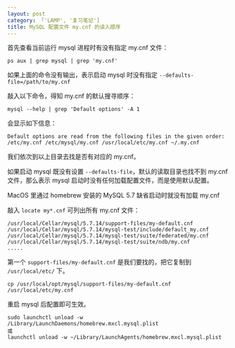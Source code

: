 ```yaml
---
layout: post
category: 「'LAMP', '复习笔记']
title: MySQL 配置文件 my.cnf 的读入顺序
---
```


首先查看当前运行 mysql 进程时有没有指定 my.cnf 文件：

    ps aux | grep mysql | grep 'my.cnf'

如果上面的命令没有输出，表示启动 mysql 时没有指定 `--defaults-file=/path/to/my.cnf`

敲入以下命令，得知 my.cnf 的默认搜寻顺序：

    mysql --help | grep 'Default options' -A 1

会显示如下信息：

    Default options are read from the following files in the given order:
    /etc/my.cnf /etc/mysql/my.cnf /usr/local/etc/my.cnf ~/.my.cnf

我们依次到以上目录去找是否有对应的 my.cnf。

如果启动 mysql 既没有设置 `--defaults-file`，默认的读取目录也找不到 my.cnf 文件，那么表示 mysql 启动时没有任何加载配置文件，而是使用默认配置。

MacOS 里通过 homebrew 安装的 MySQL 5.7 缺省启动时就没有加载 my.cnf

敲入 `locate my*.cnf` 可列出所有 my.cnf 文件：

    /usr/local/Cellar/mysql/5.7.14/support-files/my-default.cnf
    /usr/local/Cellar/mysql/5.7.14/mysql-test/include/default_my.cnf
    /usr/local/Cellar/mysql/5.7.14/mysql-test/suite/federated/my.cnf
    /usr/local/Cellar/mysql/5.7.14/mysql-test/suite/ndb/my.cnf
    .....

第一个 `support-files/my-default.cnf` 是我们要找的，把它复制到 `/usr/local/etc/` 下。

    cp /usr/local/opt/mysql/support-files/my-default.cnf /usr/local/etc/my.cnf

重启 mysql 后配置即可生效。

    sudo launchctl unload -w /Library/LaunchDaemons/homebrew.mxcl.mysql.plist
    或
    launchctl unload -w ~/Library/LaunchAgents/homebrew.mxcl.mysql.plist
